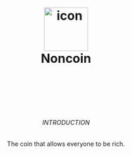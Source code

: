 <h1 align="center">
  <img src="https://cdn.dribbble.com/users/161477/screenshots/1634745/coin_1x.png" width="100" alt="icon"><br>
  Noncoin
  <br>
  <br>
</h1>
<br>
<p align="center">  
  <br>
  <h6 align="center">INTRODUCTION</h6>
  <p align="center">
    The coin that allows everyone to be rich.
  </p>
</p>
<br>
